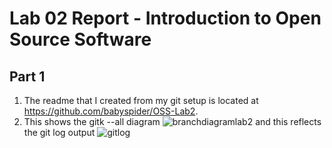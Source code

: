 # Lab 02 Report - Introduction to Open Source Software
## Part 1
1. The readme that I created from my git setup is located at https://github.com/babyspider/OSS-Lab2.
2. This shows the gitk --all diagram
![branchdiagramlab2](https://user-images.githubusercontent.com/44532905/150657729-a61bd4c3-bd4b-4199-be24-c79fd39031aa.PNG)
and this reflects the git log output 
![gitlog](https://user-images.githubusercontent.com/44532905/150657783-de32fb8d-0eb7-422a-953c-53a2fa03e25d.PNG)
